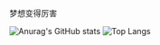 <!--Introduction -->
梦想变得厉害
<br>

<!-- Your badges -->
<!--START_SECTION:waka-->
![Anurag's GitHub stats](https://github-readme-stats.vercel.app/api?username=Rawven&show_icons=true&theme=tokyonight)
![Top Langs](https://github-readme-stats.vercel.app/api/top-langs/?username=Rawven&size_weight=0.5&count_weight=0.5)
<!--END_SECTION:waka-->


<!--
**UWEPPPP/UWEPPPP** is a ✨ _special_ ✨ repository because its `README.md` (this file) appears on your GitHub profile.

Here are some ideas to get you started:

- 🔭 I’m currently working on ...
- 🌱 I’m currently learning ...
- 👯 I’m looking to collaborate on ...
- 🤔 I’m looking for help with ...
- 💬 Ask me about ...
- 📫 How to reach me: ...
- 😄 Pronouns: ...
- ⚡ Fun fact: ...
-->
